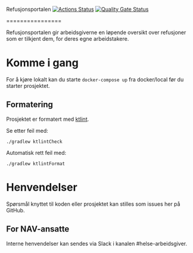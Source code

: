 Refusjonsportalen 
[![Actions Status](https://github.com/navikt/helse-spion/workflows/Bygg%20og%20deploy/badge.svg)](https://github.com/navikt/helse-spion/actions)
[![Quality Gate Status](https://sonarcloud.io/api/project_badges/measure?project=navikt_helse-spion&metric=alert_status&branch=main)](https://sonarcloud.io/dashboard?id=navikt_helse-spion&branch=main)

================

Refusjonsportalen gir arbeidsgiverne en løpende oversikt over refusjoner som er tilkjent dem, for deres egne arbeidstakere.

# Komme i gang

For å kjøre lokalt kan du starte  `docker-compose up` fra docker/local før du starter prosjektet. 

## Formatering

Prosjektet er formatert med [ktlint](https://github.com/pinterest/ktlint).

Se etter feil med:

```
./gradlew ktlintCheck
```

Automatisk rett feil med:
```
./gradlew ktlintFormat
```


# Henvendelser

Spørsmål knyttet til koden eller prosjektet kan stilles som issues her på GitHub.

## For NAV-ansatte

Interne henvendelser kan sendes via Slack i kanalen #helse-arbeidsgiver.

